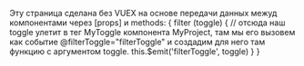 Эту страница сделана без VUEX на основе передачи данных межуд компонентами через [props] и 
  methods: {
    filter (toggle) {
      // отсюда наш toggle улетит в тег MyToggle компонента MyProject, там мы его вызовем как событие @filterToggle="filterToggle"  и создадим для него там функцию с аргументом toggle.
      this.$emit('filterToggle', toggle)
    }
  }